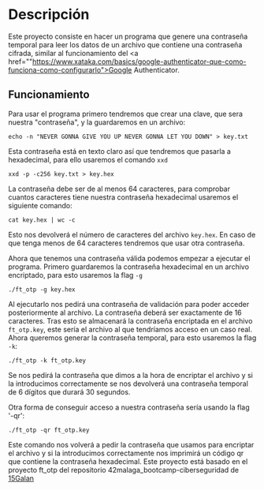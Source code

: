# Descripción
Este proyecto consiste en hacer un programa que genere una contraseña temporal para leer los datos de un archivo que contiene una contraseña cifrada, similar al funcionamiento del <a href=""https://www.xataka.com/basics/google-authenticator-que-como-funciona-como-configurarlo">Google Authenticator</a>.

## Funcionamiento
Para usar el programa primero tendremos que crear una clave, que sera nuestra "contraseña", y la guardaremos en un archivo:
  ```
  echo -n "NEVER GONNA GIVE YOU UP NEVER GONNA LET YOU DOWN" > key.txt
  ```
Esta contraseña está en texto claro así que tendremos que pasarla a hexadecimal, para ello usaremos el comando `xxd`
  ```
  xxd -p -c256 key.txt > key.hex
  ```
La contraseña debe ser de al menos 64 caracteres, para comprobar cuantos caracteres tiene nuestra contraseña hexadecimal usaremos el siguiente comando:
  ```
  cat key.hex | wc -c
  ```
Esto nos devolverá el número de caracteres del archivo `key.hex`. En caso de que tenga menos de 64 caracteres tendremos que usar otra contraseña.

Ahora que tenemos una contraseña válida podemos empezar a ejecutar el programa. Primero guardaremos la contraseña hexadecimal en un archivo encriptado, para esto usaremos la flag `-g`
  ```
  ./ft_otp -g key.hex
  ```
Al ejecutarlo nos pedirá una contraseña de validación para poder acceder posteriormente al archivo. La contraseña deberá ser exactamente de 16 caracteres.
Tras esto se almacenará la contraseña encriptada en el archivo `ft_otp.key`, este sería el archivo al que tendríamos acceso en un caso real. 
Ahora queremos generar la contraseña temporal, para esto usaremos la flag `-k`:
  ```
  ./ft_otp -k ft_otp.key
  ```
Se nos pedirá la contraseña que dimos a la hora de encriptar el archivo y si la introducimos correctamente se nos devolverá una contraseña temporal de 6 dígitos que durará 30 segundos.

Otra forma de conseguir acceso a nuestra contraseña sería usando la flag '-qr':
  ```
  ./ft_otp -qr ft_otp.key
  ```
Este comando nos volverá a pedir la contraseña que usamos para encriptar el archivo y si la introducimos correctamente nos imprimirá un código qr que contiene la contraseña hexadecimal.
Este proyecto está basado en el proyecto ft_otp del repositorio 42malaga_bootcamp-ciberseguridad de <a href="https://github.com/15Galan/">15Galan</a>

